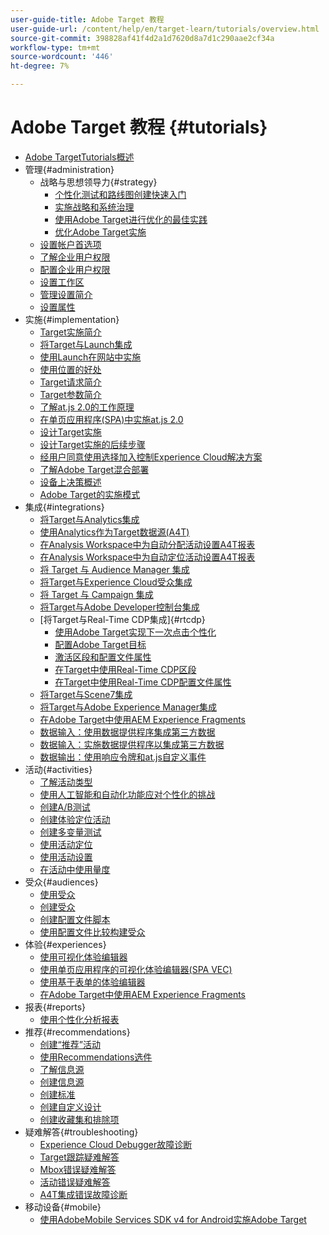 ```yaml
---
user-guide-title: Adobe Target 教程
user-guide-url: /content/help/en/target-learn/tutorials/overview.html
source-git-commit: 398828af41f4d2a1d7620d8a7d1c290aae2cf34a
workflow-type: tm+mt
source-wordcount: '446'
ht-degree: 7%

---
```



# Adobe Target 教程 {#tutorials}

+ [Adobe TargetTutorials概述](../overview.md)
+ 管理{#administration}
   + 战略与思想领导力{#strategy}
      + [个性化测试和路线图创建快速入门](../strategy/create-personalization-roadmap-testing-plan.md)
      + [实施战略和系统治理](../dev101/1.1-implementation-strategy-sys-governance.md)
      + [使用Adobe Target进行优化的最佳实践](../strategy/target-best-practices-for-optimization.md)
      + [优化Adobe Target实施](../strategy/optimize-your-target-implementation.md)
   + [设置帐户首选项](../administration/set-up-account-preferences.md)
   + [了解企业用户权限](../administration/understanding-enterprise-user-permissions.md)
   + [配置企业用户权限](../dev101/1.2-configure-ent-user-permissions.md)
   + [设置工作区](../administration/set-up-workspaces.md)
   + [管理设置简介](../dev101/1.3-intro-to-admin-setup.md)
   + [设置属性](../administration/set-up-properties.md)
+ 实施{#implementation}
   + [Target实施简介](../dev101/2.1-intro-to-target-implementation.md)
   + [将Target与Launch集成](../dev101/3.1-target-launch.md)
   + [使用Launch在网站中实施](https://experienceleague.adobe.com/docs/launch-learn/implementing-in-websites-with-launch/index.html?lang=en)
   + [使用位置的好处](../dev101/2.2-benefits-of-locations.md)
   + [Target请求简介](../dev101/2.3-intro-to-target-requests.md)
   + [Target参数简介](../dev101/2.4-intro-to-target-params.md)
   + [了解at.js 2.0的工作原理](../implementation/understanding-how-atjs-20-works.md)
   + [在单页应用程序(SPA)中实施at.js 2.0](../implementation/implement-atjs-20-in-a-single-page-application.md)
   + [设计Target实施](../dev101/2.5-design-target-implementation.md)
   + [设计Target实施的后续步骤](../dev101/2.6-next-steps-design-target-implementation.md)
   + [经用户同意使用选择加入控制Experience Cloud解决方案](https://experienceleague.adobe.com/docs/id-service/using/implementation/opt-in-service/use-opt-in-to-control-experience-cloud-activities-based-on-user-consent.html?lang=en)
   + [了解Adobe Target混合部署](../implementation/hybrid-deployment.md)
   + [设备上决策概述](../implementation/on-device-decisioning-overview.md)
   + [Adobe Target的实施模式](../implementation/implementation-patterns-for-adobe-target.md)
+ 集成{#integrations}
   + [将Target与Analytics集成](../dev101/3.2-target-analytics.md)
   + [使用Analytics作为Target数据源(A4T)](../integrations/use-analytics-as-a-data-source-a4t.md)
   + [在Analysis Workspace中为自动分配活动设置A4T报表](../integrations/set-up-a4t-reports-in-analysis-workspace-for-auto-allocate-activities.md)
   + [在Analysis Workspace中为自动定位活动设置A4T报表](../integrations/set-up-a4t-reports-in-analysis-workspace-for-auto-target-activities.md)
   + [将 Target 与 Audience Manager 集成](../dev101/3.3-target-dmp.md)
   + [将Target与Experience Cloud受众集成](../dev101/3.4-target-exc-audiences.md)
   + [将 Target 与 Campaign 集成](../dev101/3.6-target-campaign.md)
   + [将Target与Adobe Developer控制台集成](../dev101/3.7-target-io.md)
   + [将Target与Real-Time CDP集成]{#rtcdp}
      + [使用Adobe Target实现下一次点击个性化](../integrations/rtcdp/next-hit-personalization.md)
      + [配置Adobe Target目标](../integrations/rtcdp/configure-the-target-destination.md)
      + [激活区段和配置文件属性](../integrations/rtcdp/activate-segments-and-profile-attributes.md)
      + [在Target中使用Real-Time CDP区段](../integrations/rtcdp/use-rtcdp-segments-in-target.md)
      + [在Target中使用Real-Time CDP配置文件属性](../integrations/rtcdp/use-rtcdp-profile-attributes-in-target.md)
   + [将Target与Scene7集成](../dev101/3.8-target-scene7.md)
   + [将Target与Adobe Experience Manager集成](../dev101/3.5-target-aem.md)
   + [在Adobe Target中使用AEM Experience Fragments](https://helpx.adobe.com/experience-manager/kt/sites/using/experience-fragment-target-offer-feature-video-use.html)
   + [数据输入：使用数据提供程序集成第三方数据](../integrations/use-data-providers-to-integrate-third-party-data.md)
   + [数据输入：实施数据提供程序以集成第三方数据](../integrations/implement-data-providers-to-integrate-third-party-data.md)
   + [数据输出：使用响应令牌和at.js自定义事件](../integrations/use-response-tokens-and-atjs-custom-events.md)
+ 活动{#activities}
   + [了解活动类型](../activities/understanding-the-types-of-activities.md)
   + [使用人工智能和自动化功能应对个性化的挑战](../activities/use-the-artificial-intelligence-and-automation-capabilities-to-meet-the-challenges-of-personalization.md)
   + [创建A/B测试](../activities/create-ab-tests.md)
   + [创建体验定位活动](../activities/create-experience-targeting-activities.md)
   + [创建多变量测试](../activities/create-multivariate-tests.md)
   + [使用活动定位](../activities/use-activity-targeting.md)
   + [使用活动设置](../activities/use-activity-settings.md)
   + [在活动中使用量度](../activities/use-metrics-in-activities.md)
+ 受众{#audiences}
   + [使用受众](../audiences/use-audiences.md)
   + [创建受众](../audiences/create-audiences.md)
   + [创建配置文件脚本](../audiences/create-profile-scripts.md)
   + [使用配置文件比较构建受众](../audiences/use-profile-comparison-to-build-audiences.md)
+ 体验{#experiences}
   + [使用可视化体验编辑器](../experiences/use-the-visual-experience-composer.md)
   + [使用单页应用程序的可视化体验编辑器(SPA VEC)](../experiences/use-the-visual-experience-composer-for-single-page-applications.md)
   + [使用基于表单的体验编辑器](../experiences/use-the-form-based-experience-composer.md)
   + [在Adobe Target中使用AEM Experience Fragments](https://helpx.adobe.com/experience-manager/kt/sites/using/experience-fragment-target-offer-feature-video-use.html)
+ 报表{#reports}
   + [使用个性化分析报表](../reports/use-the-personalization-insights-reports.md)
+ 推荐{#recommendations}
   + [创建“推荐”活动](../recommendations/create-a-recommendations-activity.md)
   + [使用Recommendations选件](../recommendations/use-recommendations-offers.md)
   + [了解信息源](../recommendations/understanding-feeds.md)
   + [创建信息源](../recommendations/create-a-feed.md)
   + [创建标准](../recommendations/create-criteria.md)
   + [创建自定义设计](../recommendations/create-custom-designs.md)
   + [创建收藏集和排除项](../recommendations/create-collections-and-exclusions.md)
+ 疑难解答{#troubleshooting}
   + [Experience Cloud Debugger故障诊断](../troubleshooting/troubleshoot-with-the-experience-cloud-debugger.md)
   + [Target跟踪疑难解答](../troubleshooting/troubleshoot-with-target-traces.md)
   + [Mbox错误疑难解答](../dev101/4.1-troubleshoot-mbox-errors.md)
   + [活动错误疑难解答](../dev101/4.2-troubleshoot-activity-errors.md)
   + [A4T集成错误故障诊断](../dev101/4.3-troubleshoot-integration-errors.md)
+ 移动设备{#mobile}
   + [使用AdobeMobile Services SDK v4 for Android实施Adobe Target](../mobile-v4/overview.md)
